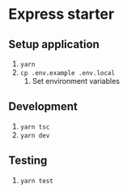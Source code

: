 # Express starter

## Setup application
1. `yarn`
2. `cp .env.example .env.local`
   1. Set environment variables

## Development
1. `yarn tsc`
2. `yarn dev`

## Testing
1. `yarn test`
